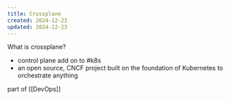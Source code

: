 ```yaml
---
title: Crossplane
created: 2024-12-23
updated: 2024-12-23
---
```


What is crossplane?
- control plane add on to #k8s
-  an open source, CNCF project built on the foundation of Kubernetes to orchestrate anything

part of [[DevOps]]